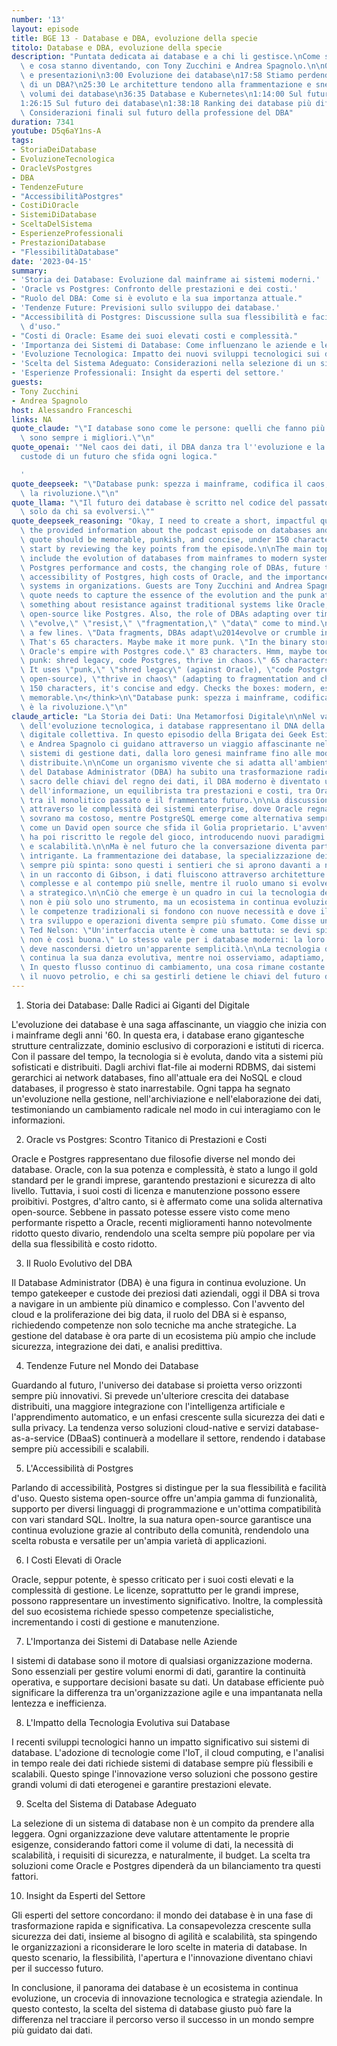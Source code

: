 ```yaml
---
number: '13'
layout: episode
title: BGE 13 - Database e DBA, evoluzione della specie
titolo: Database e DBA, evoluzione della specie
description: "Puntata dedicata ai database e a chi li gestisce.\nCome si sono evoluti\
  \ e cosa stanno diventando, con Tony Zucchini e Andrea Spagnolo.\n\n0:00 Introduzione\
  \ e presentazioni\n3:00 Evoluzione dei database\n17:58 Stiamo perdendo le competenze\
  \ di un DBA?\n25:30 Le architetture tendono alla frammentazione e snellimento dei\
  \ volumi dei database\n36:35 Database e Kubernetes\n1:14:00 Sul futuro dell'IT\n\
  1:26:15 Sul futuro dei database\n1:38:18 Ranking dei database più diffusi\n1:51:10\
  \ Considerazioni finali sul futuro della professione del DBA"
duration: 7341
youtube: D5q6aY1ns-A
tags:
- StoriaDeiDatabase
- EvoluzioneTecnologica
- OracleVsPostgres
- DBA
- TendenzeFuture
- "AccessibilitàPostgres"
- CostiDiOracle
- SistemiDiDatabase
- SceltaDelSistema
- EsperienzeProfessionali
- PrestazioniDatabase
- "FlessibilitàDatabase"
date: '2023-04-15'
summary:
- 'Storia dei Database: Evoluzione dal mainframe ai sistemi moderni.'
- 'Oracle vs Postgres: Confronto delle prestazioni e dei costi.'
- "Ruolo del DBA: Come si è evoluto e la sua importanza attuale."
- 'Tendenze Future: Previsioni sullo sviluppo dei database.'
- "Accessibilità di Postgres: Discussione sulla sua flessibilità e facilità\
  \ d'uso."
- "Costi di Oracle: Esame dei suoi elevati costi e complessità."
- 'Importanza dei Sistemi di Database: Come influenzano le aziende e le organizzazioni.'
- 'Evoluzione Tecnologica: Impatto dei nuovi sviluppi tecnologici sui database.'
- 'Scelta del Sistema Adeguato: Considerazioni nella selezione di un sistema di database.'
- 'Esperienze Professionali: Insight da esperti del settore.'
guests:
- Tony Zucchini
- Andrea Spagnolo
host: Alessandro Franceschi
links: NA
quote_claude: "\"I database sono come le persone: quelli che fanno più rumore non\
  \ sono sempre i migliori.\"\n"
quote_openai: '"Nel caos dei dati, il DBA danza tra l''evoluzione e la frammentazione,
  custode di un futuro che sfida ogni logica."

  '
quote_deepseek: "\"Database punk: spezza i mainframe, codifica il caos, Postgres è\
  \ la rivoluzione.\"\n"
quote_llama: "\"Il futuro dei database è scritto nel codice del passato, ma letto\
  \ solo da chi sa evolversi.\""
quote_deepseek_reasoning: "Okay, I need to create a short, impactful quote based on\
  \ the provided information about the podcast episode on databases and DBAs. The\
  \ quote should be memorable, punkish, and concise, under 150 characters. Let me\
  \ start by reviewing the key points from the episode.\n\nThe main topics discussed\
  \ include the evolution of databases from mainframes to modern systems, Oracle vs.\
  \ Postgres performance and costs, the changing role of DBAs, future trends in databases,\
  \ accessibility of Postgres, high costs of Oracle, and the importance of database\
  \ systems in organizations. Guests are Tony Zucchini and Andrea Spagnolo.\n\nThe\
  \ quote needs to capture the essence of the evolution and the punk attitude. Maybe\
  \ something about resistance against traditional systems like Oracle, embracing\
  \ open-source like Postgres. Also, the role of DBAs adapting over time. Words like\
  \ \"evolve,\" \"resist,\" \"fragmentation,\" \"data\" come to mind.\n\nLet me brainstorm\
  \ a few lines. \"Data fragments, DBAs adapt\u2014evolve or crumble in Oracle's shadow.\"\
  \ That's 65 characters. Maybe make it more punk. \"In the binary storm, we fragment\
  \ Oracle's empire with Postgres code.\" 83 characters. Hmm, maybe too long. \"Database\
  \ punk: shred legacy, code Postgres, thrive in chaos.\" 65 characters. That's better.\
  \ It uses \"punk,\" \"shred legacy\" (against Oracle), \"code Postgres\" (embracing\
  \ open-source), \"thrive in chaos\" (adapting to fragmentation and change). Within\
  \ 150 characters, it's concise and edgy. Checks the boxes: modern, essential, punk,\
  \ memorable.\n</think>\n\"Database punk: spezza i mainframe, codifica il caos, Postgres\
  \ è la rivoluzione.\"\n"
claude_article: "La Storia dei Dati: Una Metamorfosi Digitale\n\nNel vasto panorama\
  \ dell'evoluzione tecnologica, i database rappresentano il DNA della nostra memoria\
  \ digitale collettiva. In questo episodio della Brigata dei Geek Estinti, Tony Zucchini\
  \ e Andrea Spagnolo ci guidano attraverso un viaggio affascinante nel mondo dei\
  \ sistemi di gestione dati, dalla loro genesi mainframe fino alle moderne architetture\
  \ distribuite.\n\nCome un organismo vivente che si adatta all'ambiente, il ruolo\
  \ del Database Administrator (DBA) ha subito una trasformazione radicale. Da custode\
  \ sacro delle chiavi del regno dei dati, il DBA moderno è diventato un architetto\
  \ dell'informazione, un equilibrista tra prestazioni e costi, tra Oracle e PostgreSQL,\
  \ tra il monolitico passato e il frammentato futuro.\n\nLa discussione si snoda\
  \ attraverso le complessità dei sistemi enterprise, dove Oracle regna ancora\
  \ sovrano ma costoso, mentre PostgreSQL emerge come alternativa sempre più credibile,\
  \ come un David open source che sfida il Golia proprietario. L'avvento di Kubernetes\
  \ ha poi riscritto le regole del gioco, introducendo nuovi paradigmi di gestione\
  \ e scalabilità.\n\nMa è nel futuro che la conversazione diventa particolarmente\
  \ intrigante. La frammentazione dei database, la specializzazione dei sistemi, l'automazione\
  \ sempre più spinta: sono questi i sentieri che si aprono davanti a noi. Come\
  \ in un racconto di Gibson, i dati fluiscono attraverso architetture sempre più\
  \ complesse e al contempo più snelle, mentre il ruolo umano si evolve da operativo\
  \ a strategico.\n\nCiò che emerge è un quadro in cui la tecnologia dei database\
  \ non è più solo uno strumento, ma un ecosistema in continua evoluzione, dove\
  \ le competenze tradizionali si fondono con nuove necessità e dove il confine\
  \ tra sviluppo e operazioni diventa sempre più sfumato. Come disse una volta\
  \ Ted Nelson: \"Un'interfaccia utente è come una battuta: se devi spiegarla,\
  \ non è così buona.\" Lo stesso vale per i database moderni: la loro complessità\
  \ deve nascondersi dietro un'apparente semplicità.\n\nLa tecnologia dei database\
  \ continua la sua danza evolutiva, mentre noi osserviamo, adaptiamo, innoviamo.\
  \ In questo flusso continuo di cambiamento, una cosa rimane costante: i dati sono\
  \ il nuovo petrolio, e chi sa gestirli detiene le chiavi del futuro digitale.\n"
---
```

1. Storia dei Database: Dalle Radici ai Giganti del Digitale

L'evoluzione dei database è una saga affascinante, un viaggio che inizia con i mainframe degli anni '60. In questa era, i database erano gigantesche strutture centralizzate, dominio esclusivo di corporazioni e istituti di ricerca. Con il passare del tempo, la tecnologia si è evoluta, dando vita a sistemi più sofisticati e distribuiti. Dagli archivi flat-file ai moderni RDBMS, dai sistemi gerarchici ai network databases, fino all'attuale era dei NoSQL e cloud databases, il progresso è stato inarrestabile. Ogni tappa ha segnato un'evoluzione nella gestione, nell'archiviazione e nell'elaborazione dei dati, testimoniando un cambiamento radicale nel modo in cui interagiamo con le informazioni.

2. Oracle vs Postgres: Scontro Titanico di Prestazioni e Costi

Oracle e Postgres rappresentano due filosofie diverse nel mondo dei database. Oracle, con la sua potenza e complessità, è stato a lungo il gold standard per le grandi imprese, garantendo prestazioni e sicurezza di alto livello. Tuttavia, i suoi costi di licenza e manutenzione possono essere proibitivi. Postgres, d'altro canto, si è affermato come una solida alternativa open-source. Sebbene in passato potesse essere visto come meno performante rispetto a Oracle, recenti miglioramenti hanno notevolmente ridotto questo divario, rendendolo una scelta sempre più popolare per via della sua flessibilità e costo ridotto.

3. Il Ruolo Evolutivo del DBA

Il Database Administrator (DBA) è una figura in continua evoluzione. Un tempo gatekeeper e custode dei preziosi dati aziendali, oggi il DBA si trova a navigare in un ambiente più dinamico e complesso. Con l'avvento del cloud e la proliferazione dei big data, il ruolo del DBA si è espanso, richiedendo competenze non solo tecniche ma anche strategiche. La gestione del database è ora parte di un ecosistema più ampio che include sicurezza, integrazione dei dati, e analisi predittiva.

4. Tendenze Future nel Mondo dei Database

Guardando al futuro, l'universo dei database si proietta verso orizzonti sempre più innovativi. Si prevede un'ulteriore crescita dei database distribuiti, una maggiore integrazione con l'intelligenza artificiale e l'apprendimento automatico, e un enfasi crescente sulla sicurezza dei dati e sulla privacy. La tendenza verso soluzioni cloud-native e servizi database-as-a-service (DBaaS) continuerà a modellare il settore, rendendo i database sempre più accessibili e scalabili.

5. L'Accessibilità di Postgres

Parlando di accessibilità, Postgres si distingue per la sua flessibilità e facilità d'uso. Questo sistema open-source offre un'ampia gamma di funzionalità, supporto per diversi linguaggi di programmazione e un'ottima compatibilità con vari standard SQL. Inoltre, la sua natura open-source garantisce una continua evoluzione grazie al contributo della comunità, rendendolo una scelta robusta e versatile per un'ampia varietà di applicazioni.

6. I Costi Elevati di Oracle

Oracle, seppur potente, è spesso criticato per i suoi costi elevati e la complessità di gestione. Le licenze, soprattutto per le grandi imprese, possono rappresentare un investimento significativo. Inoltre, la complessità del suo ecosistema richiede spesso competenze specialistiche, incrementando i costi di gestione e manutenzione.

7. L'Importanza dei Sistemi di Database nelle Aziende

I sistemi di database sono il motore di qualsiasi organizzazione moderna. Sono essenziali per gestire volumi enormi di dati, garantire la continuità operativa, e supportare decisioni basate su dati. Un database efficiente può significare la differenza tra un'organizzazione agile e una impantanata nella lentezza e inefficienza.

8. L'Impatto della Tecnologia Evolutiva sui Database

I recenti sviluppi tecnologici hanno un impatto significativo sui sistemi di database. L'adozione di tecnologie come l'IoT, il cloud computing, e l'analisi in tempo reale dei dati richiede sistemi di database sempre più flessibili e scalabili. Questo spinge l'innovazione verso soluzioni che possono gestire grandi volumi di dati eterogenei e garantire prestazioni elevate.

9. Scelta del Sistema di Database Adeguato

La selezione di un sistema di database non è un compito da prendere alla leggera. Ogni organizzazione deve valutare attentamente le proprie esigenze, considerando fattori come il volume di dati, la necessità di scalabilità, i requisiti di sicurezza, e naturalmente, il budget. La scelta tra soluzioni come Oracle e Postgres dipenderà da un bilanciamento tra questi fattori.

10. Insight da Esperti del Settore

Gli esperti del settore concordano: il mondo dei database è in una fase di trasformazione rapida e significativa. La consapevolezza crescente sulla sicurezza dei dati, insieme al bisogno di agilità e scalabilità, sta spingendo le organizzazioni a riconsiderare le loro scelte in materia di database. In questo scenario, la flessibilità, l'apertura e l'innovazione diventano chiavi per il successo futuro.

In conclusione, il panorama dei database è un ecosistema in continua evoluzione, un crocevia di innovazione tecnologica e strategia aziendale. In questo contesto, la scelta del sistema di database giusto può fare la differenza nel tracciare il percorso verso il successo in un mondo sempre più guidato dai dati.